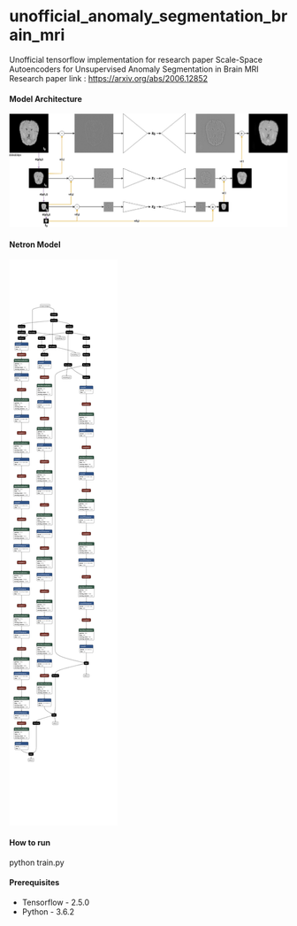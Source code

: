 # unofficial_anomaly_segmentation_brain_mri
Unofficial tensorflow implementation for research paper Scale-Space Autoencoders for Unsupervised Anomaly Segmentation in Brain MRI<br />
Research paper link : https://arxiv.org/abs/2006.12852

#### Model Architecture
![alt text](https://github.com/pranavjadhav001/unofficial_anomaly_segmentation_brain_mri/blob/main/arch.png)

#### Netron Model
![alt text](https://github.com/pranavjadhav001/unofficial_anomaly_segmentation_brain_mri/blob/main/arch_netron.png)

#### How to run
python train.py

#### Prerequisites
- Tensorflow - 2.5.0
- Python - 3.6.2
